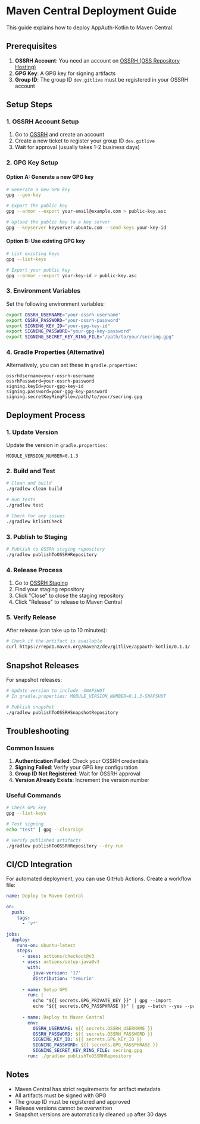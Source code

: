 # Maven Central Deployment Guide

This guide explains how to deploy AppAuth-Kotlin to Maven Central.

## Prerequisites

1. **OSSRH Account**: You need an account on [OSSRH (OSS Repository Hosting)](https://oss.sonatype.org/)
2. **GPG Key**: A GPG key for signing artifacts
3. **Group ID**: The group ID `dev.gitlive` must be registered in your OSSRH account

## Setup Steps

### 1. OSSRH Account Setup

1. Go to [OSSRH](https://oss.sonatype.org/) and create an account
2. Create a new ticket to register your group ID `dev.gitlive`
3. Wait for approval (usually takes 1-2 business days)

### 2. GPG Key Setup

#### Option A: Generate a new GPG key
```bash
# Generate a new GPG key
gpg --gen-key

# Export the public key
gpg --armor --export your-email@example.com > public-key.asc

# Upload the public key to a key server
gpg --keyserver keyserver.ubuntu.com --send-keys your-key-id
```

#### Option B: Use existing GPG key
```bash
# List existing keys
gpg --list-keys

# Export your public key
gpg --armor --export your-key-id > public-key.asc
```

### 3. Environment Variables

Set the following environment variables:

```bash
export OSSRH_USERNAME="your-ossrh-username"
export OSSRH_PASSWORD="your-ossrh-password"
export SIGNING_KEY_ID="your-gpg-key-id"
export SIGNING_PASSWORD="your-gpg-key-password"
export SIGNING_SECRET_KEY_RING_FILE="/path/to/your/secring.gpg"
```

### 4. Gradle Properties (Alternative)

Alternatively, you can set these in `gradle.properties`:

```properties
ossrhUsername=your-ossrh-username
ossrhPassword=your-ossrh-password
signing.keyId=your-gpg-key-id
signing.password=your-gpg-key-password
signing.secretKeyRingFile=/path/to/your/secring.gpg
```

## Deployment Process

### 1. Update Version

Update the version in `gradle.properties`:

```properties
MODULE_VERSION_NUMBER=0.1.3
```

### 2. Build and Test

```bash
# Clean and build
./gradlew clean build

# Run tests
./gradlew test

# Check for any issues
./gradlew ktlintCheck
```

### 3. Publish to Staging

```bash
# Publish to OSSRH staging repository
./gradlew publishToOSSRHRepository
```

### 4. Release Process

1. Go to [OSSRH Staging](https://oss.sonatype.org/#stagingRepositories)
2. Find your staging repository
3. Click "Close" to close the staging repository
4. Click "Release" to release to Maven Central

### 5. Verify Release

After release (can take up to 10 minutes):

```bash
# Check if the artifact is available
curl https://repo1.maven.org/maven2/dev/gitlive/appauth-kotlin/0.1.3/
```

## Snapshot Releases

For snapshot releases:

```bash
# Update version to include -SNAPSHOT
# In gradle.properties: MODULE_VERSION_NUMBER=0.1.3-SNAPSHOT

# Publish snapshot
./gradlew publishToOSSRHSnapshotRepository
```

## Troubleshooting

### Common Issues

1. **Authentication Failed**: Check your OSSRH credentials
2. **Signing Failed**: Verify your GPG key configuration
3. **Group ID Not Registered**: Wait for OSSRH approval
4. **Version Already Exists**: Increment the version number

### Useful Commands

```bash
# Check GPG key
gpg --list-keys

# Test signing
echo "test" | gpg --clearsign

# Verify published artifacts
./gradlew publishToOSSRHRepository --dry-run
```

## CI/CD Integration

For automated deployment, you can use GitHub Actions. Create a workflow file:

```yaml
name: Deploy to Maven Central

on:
  push:
    tags:
      - 'v*'

jobs:
  deploy:
    runs-on: ubuntu-latest
    steps:
      - uses: actions/checkout@v3
      - uses: actions/setup-java@v3
        with:
          java-version: '17'
          distribution: 'temurin'
      
      - name: Setup GPG
        run: |
          echo "${{ secrets.GPG_PRIVATE_KEY }}" | gpg --import
          echo "${{ secrets.GPG_PASSPHRASE }}" | gpg --batch --yes --passphrase-fd 0 --pinentry-mode loopback --export-secret-key ${{ secrets.GPG_KEY_ID }} > secring.gpg
      
      - name: Deploy to Maven Central
        env:
          OSSRH_USERNAME: ${{ secrets.OSSRH_USERNAME }}
          OSSRH_PASSWORD: ${{ secrets.OSSRH_PASSWORD }}
          SIGNING_KEY_ID: ${{ secrets.GPG_KEY_ID }}
          SIGNING_PASSWORD: ${{ secrets.GPG_PASSPHRASE }}
          SIGNING_SECRET_KEY_RING_FILE: secring.gpg
        run: ./gradlew publishToOSSRHRepository
```

## Notes

- Maven Central has strict requirements for artifact metadata
- All artifacts must be signed with GPG
- The group ID must be registered and approved
- Release versions cannot be overwritten
- Snapshot versions are automatically cleaned up after 30 days


